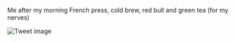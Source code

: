 Me after my morning French press, cold brew, red bull and green tea (for my nerves)


![Tweet image](/assets/crosspoast/F-xZyRTbgAAtH05.jpg)

